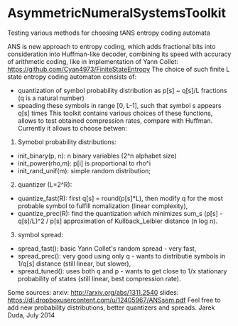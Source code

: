 AsymmetricNumeralSystemsToolkit
===============================

Testing various methods for choosing tANS entropy coding automata

ANS is new approach to entropy coding, which adds fractional bits into consideration into Huffman-like decoder, combining its speed with accuracy of arithmetic coding, like in implementation of Yann Collet: https://github.com/Cyan4973/FiniteStateEntropy
The choice of such finite L state entropy coding automaton consists of:
- quantization of symbol probability distribution as p[s] ~ q[s]/L fractions (q is a natural number)
- speading these symbols in range [0, L-1], such that symbol s appears q[s] times
This toolkit contains various choices of these functions, allows to test obtained compression rates, compare with Huffman. Currently it allows to choose betwen:
1) Symobol probability distributions: 
- init_binary(p, n): n binary variables (2^n alphabet size)
- init_power(rho,m): p[i] is proportional to rho^i
- init_rand_unif(m): simple random distribution;
2) quantizer (L=2^R):
- quantize_fast(R): first q[s] = round(p[s]*L), then modify q for the most probable symbol to fulfill nomalization (linear complexity),
- quantize_prec(R): find the quantization which minimizes sum_s (p[s] - q[s]/L)^2 / p[s] approximation of Kullback_Leibler distance (n log n).
3) symbol spread:
- spread_fast(): basic Yann Collet's random spread - very fast,
- spread_prec():  very good using only q - wants to distributie symbols in 1/q[s] distance (still linear, but slower),
- spread_tuned(): uses both q and p - wants to get close to 1/x stationary probability of states (still linear, best compression rate).

Some sources:
arxiv: http://arxiv.org/abs/1311.2540
slides: https://dl.dropboxusercontent.com/u/12405967/ANSsem.pdf
Feel free to add new probability distributions, better quantizers and spreads.
Jarek Duda, July 2014
